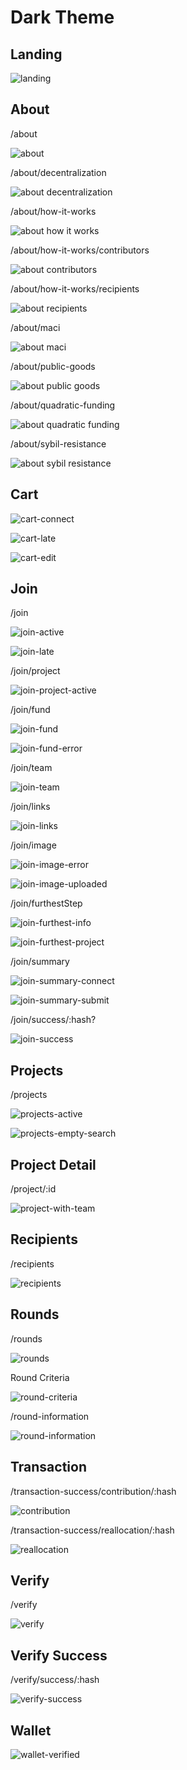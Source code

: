 # Dark Theme
## Landing

![landing](screenshots/dark/landing.png?raw=true)

## About

/about

![about](screenshots/dark/about.png?raw=true)

/about/decentralization

![about decentralization](screenshots/dark/about-decentralization.png?raw=true)

/about/how-it-works

![about how it works](screenshots/dark/about-how-it-works.png?raw=true)

/about/how-it-works/contributors

![about contributors](screenshots/dark/about-how-contributors.png?raw=true)

/about/how-it-works/recipients

![about recipients](screenshots/dark/about-how-recipients.png?raw=true)

/about/maci

![about maci](screenshots/dark/about-maci.png?raw=true)

/about/public-goods

![about public goods](screenshots/dark/about-public-goods.png?raw=true)

/about/quadratic-funding

![about quadratic funding](screenshots/dark/about-quadratic-funding.png?raw=true)

/about/sybil-resistance

![about sybil resistance](screenshots/dark/about-sybil.png?raw=true)

## Cart

![cart-connect](screenshots/dark/cart-connect.png?raw=true)

![cart-late](screenshots/dark/cart-late.png?raw=true)

![cart-edit](screenshots/dark/cart-edit.png?raw=true)

## Join

/join

![join-active](screenshots/dark/join-active.png?raw=true)

![join-late](screenshots/dark/join-late.png?raw=true)

/join/project

![join-project-active](screenshots/dark/join-project-active.png?raw=true)

/join/fund

![join-fund](screenshots/dark/join-fund.png?raw=true)

![join-fund-error](screenshots/dark/join-fund-error.png?raw=true)

/join/team

![join-team](screenshots/dark/join-team.png?raw=true)

/join/links

![join-links](screenshots/dark/join-links.png?raw=true)

/join/image

![join-image-error](screenshots/dark/join-image-error.png?raw=true)

![join-image-uploaded](screenshots/dark/join-image-uploaded.png?raw=true)

/join/furthestStep

![join-furthest-info](screenshots/dark/join-furthest-info.png?raw=true)

![join-furthest-project](screenshots/dark/join-furthest-project.png?raw=true)

/join/summary

![join-summary-connect](screenshots/dark/join-summary-connect.png?raw=true)

![join-summary-submit](screenshots/dark/join-summary-submit.png?raw=true)

/join/success/:hash?

![join-success](screenshots/dark/join-success.png?raw=true)

## Projects

/projects

![projects-active](screenshots/dark/projects-active.png?raw=true)

![projects-empty-search](screenshots/dark/projects-empty-search.png?raw=true)

## Project Detail

/project/:id

![project-with-team](screenshots/dark/project-with-team.png?raw=true)

## Recipients

/recipients

![recipients](screenshots/dark/recipients.png?raw=true)

## Rounds

/rounds

![rounds](screenshots/dark/rounds.png?raw=true)

Round Criteria

![round-criteria](screenshots/dark/round-criteria.png?raw=true)

/round-information

![round-information](screenshots/dark/round-information.png?raw=true)

## Transaction

/transaction-success/contribution/:hash

![contribution](screenshots/dark/transaction-contribution.png?raw=true)

/transaction-success/reallocation/:hash

![reallocation](screenshots/dark/transaction-realloc.png?raw=true)

## Verify

/verify

![verify](screenshots/dark/verify.png?raw=true)

## Verify Success

/verify/success/:hash

![verify-success](screenshots/dark/verify-success.png?raw=true)

## Wallet

![wallet-verified](screenshots/dark/wallet-verified.png?raw=true)

